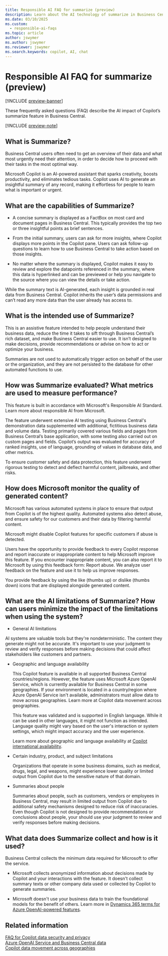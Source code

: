 ```yaml
---
title: Responsible AI FAQ for summarize (preview)
description: Learn about the AI technology of summarize in Business Central, considerations, details about how AI is used, tested, evaluated, and limitations.
ms.date: 03/10/2025
ms.custom: 
  - responsible-ai-faqs
ms.topic: article
author: jswymer
ms.author: jswymer
ms.reviewer: jswymer
ms.search.keywords: copilot, AI, chat 
---
```


# Responsible AI FAQ for summarize (preview)

[!INCLUDE [preview-banner](~/../shared-content/shared/preview-includes/preview-banner.md)]

These frequently asked questions (FAQ) describe the AI impact of
Copilot’s summarize feature in Business Central.

[!INCLUDE [preview-note](~/../shared-content/shared/preview-includes/production-ready-preview-dynamics365.md)]

## What is Summarize?

Business Central users often need to get an overview of their data and what most urgently need their attention, in order to decide how to proceed with their tasks in the most optimal way.

Microsoft Copilot is an AI-powered assistant that sparks creativity, boosts productivity, and eliminates tedious tasks. Copilot uses AI to generate an insightful summary of any record, making it effortless for people to learn what is important or urgent.

## What are the capabilities of Summarize?

- A concise summary is displayed as a FactBox on most card and document pages in Business Central. This typically provides the top two or three insightful points as brief sentences.

- From the initial summary, users can ask for more insights, where Copilot displays more points in the Copilot pane. Users can ask follow-up questions to learn how to use Business Central to take action based on those insights.

- No matter where the summary is displayed, Copilot makes it easy to review and explore the datapoints referenced in the summary, where
  this data is hyperlinked and can be previewed or help you navigate to the source where you can view the details or take action.

While the summary text is AI-generated, each insight is grounded in real data from Business Central. Copilot inherits the user’s data permissions and can’t read any more data than the user already has access to.

## What is the intended use of Summarize?

This is an assistive feature intended to help people understand their business data, reduce the time it takes to sift through Business Central’s rich dataset, and make Business Central easier to use. It isn’t designed to make decisions, provide recommendations or advise on how to act or optimize your business.

Summaries are not used to automatically trigger action on behalf of the user or the organization, and they are not persisted to the database for other automated functions to use.

## How was Summarize evaluated? What metrics are used to measure performance?

This feature is built in accordance with Microsoft's Responsible AI Standard. Learn more about responsible AI from Microsoft.

The feature underwent extensive AI testing using Business Central's demonstration data supplemented with additional, fictitious business data and volume data. Testing primarily covered various fields and pages from Business Central’s base application, with some testing also carried out on custom pages and fields. Copilot’s output was evaluated for accuracy of ranked insights, use of  language, grounding of values in database data, and other metrics.

To ensure customer safety and data protection, this feature underwent rigorous testing to detect and deflect harmful content, jailbreaks, and other risks.

## How does Microsoft monitor the quality of generated content?

Microsoft has various automated systems in place to ensure that output from Copilot is of the highest quality. Automated systems also detect abuse, and ensure safety for our customers and their data by filtering harmful content.

Microsoft might disable Copilot features for specific customers if abuse is detected.
 
Users have the opportunity to provide feedback to every Copilot response and report inaccurate or inappropriate content to help Microsoft improve this feature. If you encounter inappropriate content, you can also report it to Microsoft by using this feedback form: Report abuse. We analyze user feedback on the feature and use it to help us improve responses.

You provide feedback by using the like (thumbs up) or dislike (thumbs down) icons that are displayed alongside generated content.

## What are the AI limitations of Summarize? How can users minimize the impact of the limitations when using the system?

- General AI limitations

AI systems are valuable tools but they're nondeterministic. The content they generate might not be accurate. It's important to use your judgment
to review and verify responses before making decisions that could affect stakeholders like customers and partners.

- Geographic and language availability

  This Copilot feature is available in all supported Business Central countries/regions. However, the feature uses Microsoft Azure OpenAI
  Service, which is currently available for Business Central in some geographies. If your environment is located in a country/region where
  Azure OpenAI Service isn't available, administrators must allow data to move across geographies. Learn more at Copilot data movement across geographies.
  
  This feature was validated and is supported in English language. While it can be used in other languages, it might not function as intended. Language quality might vary based on the user's interaction or system settings, which might impact accuracy and the user experience.
  
  Learn more about geographic and language availability at [Copilot international availability](https://aka.ms/bapcopilot-intl-report-external).

- Certain industry, product, and subject limitations

  Organizations that operate in some business domains, such as medical, drugs, legal, and weapons, might experience lower quality or limited output from Copilot due to the sensitive nature of that domain. 

- Summaries about people

  Summaries about people, such as customers, vendors or employees in Business Central, may result in limited output from Copilot due to additional safety mechanisms designed to reduce risk of inaccuracies. Even though Copilot is not designed to provide recommendations or conclusions about people, your should use your judgment to review and verify responses before making decisions.

## What data does Summarize collect and how is it used?

Business Central collects the minimum data required for Microsoft to offer the service.

- Microsoft collects anonymized information about decisions made by Copilot and your interactions with the feature. It doesn't collect summary texts or other company data used or collected by  Copilot to generate summaries.

- Microsoft doesn't use your business data to train the foundational models for the benefit of others. Learn more in [Dynamics 365 terms for Azure OpenAI-powered features](https://go.microsoft.com/fwlink/?linkid=2236010).

## Related information

[FAQ for Copilot data security and privacy](https://review.learn.microsoft.com/en-us/dynamics365/faqs-copilot-data-security-privacy?toc=/dynamics365/business-central/toc.json)  
[Azure OpenAI Service and Business Central data](https://review.learn.microsoft.com/en-us/dynamics365/business-central/azure-openai-data)  
[Copilot data movement across geographies](https://review.learn.microsoft.com/en-us/dynamics365/business-central/ai-copilot-data-movement)  
